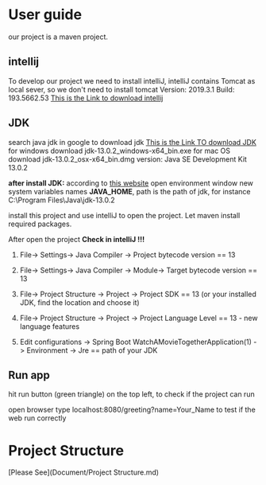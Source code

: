 # User guide
our project is a maven project.

## intellij
To develop our project we need to install intelliJ, intelliJ contains Tomcat as local sever, so we don't need to install tomcat
Version: 2019.3.1
Build: 193.5662.53
[This is the Link to download intellij](https://www.jetbrains.com/idea/download/#section=windows)

## JDK
search java jdk in google to download jdk
[This is the Link TO download JDK](https://www.oracle.com/technetwork/java/javase/downloads/jdk13-downloads-5672538.html)
for windows download jdk-13.0.2_windows-x64_bin.exe
for mac OS download jdk-13.0.2_osx-x64_bin.dmg
version: Java SE Development Kit 13.0.2

<strong>after install JDK:</strong> according to [this website](https://www.architectryan.com/2018/03/17/add-to-the-path-on-windows-10/) open environment window
new system variables names <strong>JAVA_HOME</strong>, path is the path of jdk, for instance C:\Program Files\Java\jdk-13.0.2

install this project and use intelliJ to open the project. Let maven install required packages.


After open the project <strong> Check in intelliJ !!!</strong> 

1. File-> Settings-> Java Compiler -> Project bytecode version == 13 

2. File-> Settings-> Java Compiler -> Module-> Target bytecode version == 13

3. File-> Project Structure -> Project -> Project SDK == 13 (or your installed JDK, find the location and choose it)

4. File-> Project Structure -> Project -> Project Language Level == 13 - new language features

5. Edit configurations -> Spring Boot WatchAMovieTogetherApplication(1) -> Environment -> Jre == path of your JDK

## Run app
hit run button (green triangle) on the top left, to check if the project can run

open browser type  localhost:8080/greeting?name=Your_Name  to test if the web run correctly 

# Project Structure
[Please See](Document/Project Structure.md)
